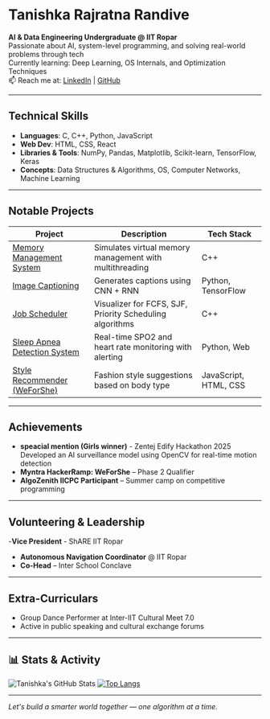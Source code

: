 #  Tanishka Rajratna Randive

**AI & Data Engineering Undergraduate @ IIT Ropar**  
Passionate about AI, system-level programming, and solving real-world problems through tech  
Currently learning: Deep Learning, OS Internals, and Optimization Techniques  
📫 Reach me at: [LinkedIn](https://www.linkedin.com/in/tanishka-randive-42639b275/) | [GitHub](https://github.com/Tanishka15)

---

##  Technical Skills

- **Languages**: C, C++, Python, JavaScript  
- **Web Dev**: HTML, CSS, React  
- **Libraries & Tools**: NumPy, Pandas, Matplotlib, Scikit-learn, TensorFlow, Keras  
- **Concepts**: Data Structures & Algorithms, OS, Computer Networks, Machine Learning  

---

##  Notable Projects

| Project | Description | Tech Stack |
|--------|-------------|------------|
| [Memory Management System](https://github.com/Tanishka15/Memory-Management-System-multithreading-) | Simulates virtual memory management with multithreading | C++ |
| [Image Captioning](https://github.com/Tanishka15/Image-captioning) | Generates captions using CNN + RNN | Python, TensorFlow |
| [Job Scheduler](https://github.com/Tanishka15/Job-Scheduler) | Visualizer for FCFS, SJF, Priority Scheduling algorithms | C++ |
| [Sleep Apnea Detection System](https://github.com/Tanishka15/Sleep-apnea-detection-system/tree/main) | Real-time SPO2 and heart rate monitoring with alerting | Python, Web |
| [Style Recommender (WeForShe)](https://github.com/Tanishka15/Shecoders) | Fashion style suggestions based on body type | JavaScript, HTML, CSS |

---

##  Achievements

- **speacial mention (Girls winner)** - Zentej Edify Hackathon 2025  
  Developed an AI surveillance model using OpenCV for real-time motion detection  
- **Myntra HackerRamp: WeForShe** – Phase 2 Qualifier  
- **AlgoZenith IICPC Participant** – Summer camp on competitive programming

---

## Volunteering & Leadership

-**Vice President** - ShARE IIT Ropar
- **Autonomous Navigation Coordinator** @ IIT Ropar  
- **Co-Head** – Inter School Conclave  


---

## Extra-Curriculars

- Group Dance Performer at Inter-IIT Cultural Meet 7.0  
- Active in public speaking and cultural exchange forums  

---

## 📊 Stats & Activity

![Tanishka's GitHub Stats](https://github-readme-stats.vercel.app/api?username=Tanishka15&show_icons=true&theme=radical)
[![Top Langs](https://github-readme-stats.vercel.app/api/top-langs/?username=Tanishka15&layout=compact)](https://github.com/anuraghazra/github-readme-stats)

---

*Let's build a smarter world together — one algorithm at a time.*
